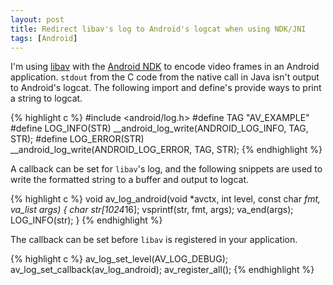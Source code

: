 ```yaml
---
layout: post
title: Redirect libav's log to Android's logcat when using NDK/JNI
tags: [Android]
---
```


I'm using [libav][libav] with the [Android NDK][ndk] to
encode video frames in an Android application.
`stdout` from the C code from the native call in Java
isn't output to Android's logcat.
The following import and define's provide ways to print a string
to logcat.

{% highlight c %}
#include <android/log.h>
#define TAG "AV_EXAMPLE"
#define LOG_INFO(STR) __android_log_write(ANDROID_LOG_INFO, TAG, STR);
#define LOG_ERROR(STR) __android_log_write(ANDROID_LOG_ERROR, TAG, STR);
{% endhighlight %}

A callback can be set for `libav`'s log, and the following
snippets are used to write the formatted string to a buffer
and output to logcat.

{% highlight c %}
void av_log_android(void *avctx, int level, const char *fmt, va_list args) {
  char str[1024*16];
  vsprintf(str, fmt, args);
  va_end(args);
  LOG_INFO(str);
}
{% endhighlight %}

The callback can be set before `libav` is registered in your application.

{% highlight c %}
av_log_set_level(AV_LOG_DEBUG);
av_log_set_callback(av_log_android);
av_register_all();
{% endhighlight %}

[libav]: https://libav.org/
[ndk]: https://developer.android.com/tools/sdk/ndk/index.html
